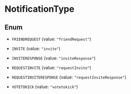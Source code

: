 

# NotificationType

## Enum


* `FRIENDREQUEST` (value: `"friendRequest"`)

* `INVITE` (value: `"invite"`)

* `INVITERESPONSE` (value: `"inviteResponse"`)

* `REQUESTINVITE` (value: `"requestInvite"`)

* `REQUESTINVITERESPONSE` (value: `"requestInviteResponse"`)

* `VOTETOKICK` (value: `"votetokick"`)



